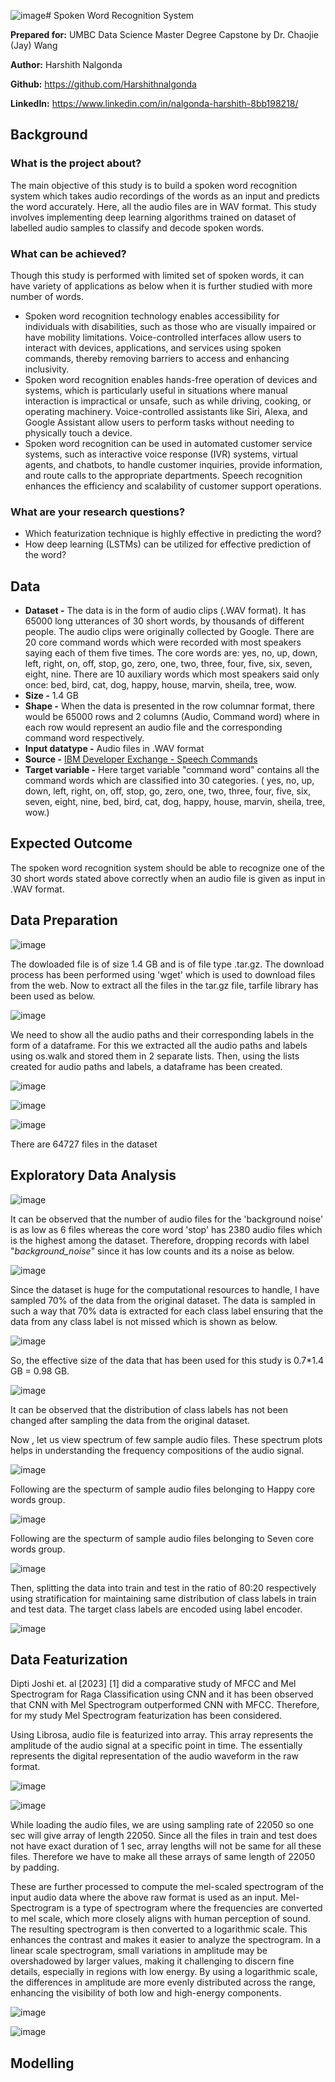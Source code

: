 ![image](https://github.com/Harshithnalgonda/UMBC-DATA606-Capstone/assets/125507937/14192ce0-eea8-4454-abad-a58042b97031)# Spoken Word Recognition System

**Prepared for:** UMBC Data Science Master Degree Capstone by Dr. Chaojie (Jay) Wang  

**Author:** Harshith Nalgonda

**Github:** https://github.com/Harshithnalgonda

**LinkedIn:** https://www.linkedin.com/in/nalgonda-harshith-8bb198218/ 
## Background

### What is the project about? ### 
The main objective of this study is to build a spoken word recognition system which takes audio recordings of the words as an input and predicts the word accurately. Here, all the audio files are in WAV format. This study involves implementing deep learning algorithms trained on dataset of labelled audio samples to classify and decode spoken words.

### What can be achieved?
Though this study is performed with limited set of spoken words, it can have variety of applications as below when it is further studied with more number of words. 
- Spoken word recognition technology enables accessibility for individuals with disabilities, such as those who are visually impaired or have mobility limitations. Voice-controlled interfaces allow users to interact with devices, applications, and services using spoken commands, thereby removing barriers to access and enhancing inclusivity.
- Spoken word recognition enables hands-free operation of devices and systems, which is particularly useful in situations where manual interaction is impractical or unsafe, such as while driving, cooking, or operating machinery. Voice-controlled assistants like Siri, Alexa, and Google Assistant allow users to perform tasks without needing to physically touch a device.
- Spoken word recognition can be used in automated customer service systems, such as interactive voice response (IVR) systems, virtual agents, and chatbots, to handle customer inquiries, provide information, and route calls to the appropriate departments. Speech recognition enhances the efficiency and scalability of customer support operations.
  
### What are your research questions?
- Which featurization technique is highly effective in predicting the word?
- How deep learning (LSTMs) can be utilized for effective prediction of the word?
## Data
- **Dataset -** The data is in the form of audio clips (.WAV format). It has 65000 long utterances of 30 short words, by thousands of different people. The audio clips were originally collected by Google. There are 20 core command words which were recorded with most speakers saying each of them five times. The core words are: yes, no, up, down, left, right, on, off, stop, go, zero, one, two, three, four, five, six, seven, eight, nine. There are 10 auxiliary words which most speakers said only once: bed, bird, cat, dog, happy, house, marvin, sheila, tree, wow.
- **Size -** 1.4 GB
- **Shape -** When the data is presented in the row columnar format, there would be 65000 rows and 2 columns (Audio, Command word) where in each row would represent an audio file and the corresponding command word respectively. 
- **Input datatype -** Audio files in .WAV format
- **Source -** [IBM Developer Exchange - Speech Commands](https://developer.ibm.com/exchanges/data/all/speech-commands/)
- **Target variable -** Here target variable "command word" contains all the command words which are classified into 30 categories. ( yes, no, up, down, left, right, on, off, stop, go, zero, one, two, three, four, five, six, seven, eight, nine, bed, bird, cat, dog, happy, house, marvin, sheila, tree, wow.)

## Expected Outcome
The spoken word recognition system should be able to recognize one of the 30 short words stated above correctly when an audio file is given as input in .WAV format.

## Data Preparation

![image](https://github.com/Harshithnalgonda/UMBC-DATA606-Capstone/assets/125507937/c1d7300d-7102-4f5b-81d8-1f7b3c60cad7)

The dowloaded file is of size 1.4 GB and is of file type .tar.gz. The download process has been performed using 'wget' which is used to download files from the web.
Now to extract all the files in the tar.gz file, tarfile library has been used as below.

![image](https://github.com/Harshithnalgonda/UMBC-DATA606-Capstone/assets/125507937/4f494f3a-2d8b-4fa9-832c-d0b68ccadbd9)

We need to show all the audio paths and their corresponding labels in the form of a dataframe. For this we extracted all the audio paths and labels using os.walk and stored them in 2 separate lists. Then, using the lists created for audio paths and labels, a dataframe has been created. 

![image](https://github.com/Harshithnalgonda/UMBC-DATA606-Capstone/assets/125507937/bb2ca37b-10ac-43e7-8683-e3e2fd4d8da1)

![image](https://github.com/Harshithnalgonda/UMBC-DATA606-Capstone/assets/125507937/33fdb315-f95a-4b73-974b-e4d5c7335d9a)

![image](https://github.com/Harshithnalgonda/UMBC-DATA606-Capstone/assets/125507937/7226900a-1f36-47ef-8c28-32476cec5852)

There are 64727 files in the dataset

## Exploratory Data Analysis

![image](https://github.com/Harshithnalgonda/UMBC-DATA606-Capstone/assets/125507937/58c7a0e8-3208-40a4-9dda-40f78063a71f)

It can be observed that the number of audio files for the 'background noise' is as low as 6 files whereas the core word 'stop' has 2380 audio files which is the highest among the dataset. Therefore, dropping records with label "_background_noise_" since it has low counts and its a noise as below.

![image](https://github.com/Harshithnalgonda/UMBC-DATA606-Capstone/assets/125507937/bb4635cf-4ac9-41e7-94bf-f1bf433d3fe1)

Since the dataset is huge for the computational resources to handle, I have sampled 70% of the data from the original dataset. The data is sampled in such a way that 70% data is extracted for each class label ensuring that the data from any class label is not missed which is shown as below.

![image](https://github.com/Harshithnalgonda/UMBC-DATA606-Capstone/assets/125507937/0e5b3c87-5884-435d-80e3-18b34c539f5c)

So, the effective size of the data that has been used for this study is 0.7*1.4 GB = 0.98 GB.

![image](https://github.com/Harshithnalgonda/UMBC-DATA606-Capstone/assets/125507937/7943bfc2-f4eb-4f8f-a06e-0a1ea611d043)

It can be observed that the distribution of class labels has not been changed after sampling the data from the original dataset.

Now , let us view spectrum of few sample audio files. These spectrum plots helps in understanding the frequency compositions of the audio signal.

![image](https://github.com/Harshithnalgonda/UMBC-DATA606-Capstone/assets/125507937/87045531-9946-47a1-b73b-9c89eeb95722)

Following are the specturm of sample audio files belonging to Happy core words group.

![image](https://github.com/Harshithnalgonda/UMBC-DATA606-Capstone/assets/125507937/8ed724c3-e1d8-4e2e-a5bc-fb047f50068d)

Following are the specturm of sample audio files belonging to Seven core words group.

![image](https://github.com/Harshithnalgonda/UMBC-DATA606-Capstone/assets/125507937/23b2f591-1af1-4fd6-8d65-f4e73d9a93bb)

Then, splitting the data into train and test in the ratio of 80:20 respectively using stratification for maintaining same distribution of class labels in train and test data. The target class labels are encoded using label encoder. 

![image](https://github.com/Harshithnalgonda/UMBC-DATA606-Capstone/assets/125507937/f3ef8044-48f2-4c63-a61a-d5e84595a7c8)

## Data Featurization

Dipti Joshi et. al [2023] [1] did a comparative study of MFCC and Mel Spectrogram for Raga Classification using CNN and it has been observed that CNN with Mel Spectrogram outperformed CNN with MFCC. Therefore, for my study Mel Spectrogram featurization has been considered.

Using Librosa, audio file is featurized into array. This array represents the amplitude of the audio signal at a specific point in time. The essentially represents the digital representation of the audio waveform in the raw format.

![image](https://github.com/Harshithnalgonda/UMBC-DATA606-Capstone/assets/125507937/66ddedfd-24b7-4d6d-94d8-55c72c68859c)

![image](https://github.com/Harshithnalgonda/UMBC-DATA606-Capstone/assets/125507937/0169c891-75b4-44c2-8547-dee734199ccb)

While loading the audio files, we are using sampling rate of 22050 so one sec will give array of length 22050. Since all the files in train and test does not have exact duration of 1 sec, array lengths will not be same for all these files. Therefore we have to make all these arrays of same length of 22050 by padding.

These are further processed to compute the mel-scaled spectrogram of the input audio data where the above raw format is used as an input. Mel-Spectrogram is a type of spectrogram where the frequencies are converted to mel scale, which more closely aligns with human perception of sound. The resulting spectrogram is then converted to a logarithmic scale. This enhances the contrast and makes it easier to analyze the spectrogram. In a linear scale spectrogram, small variations in amplitude may be overshadowed by larger values, making it challenging to discern fine details, especially in regions with low energy. By using a logarithmic scale, the differences in amplitude are more evenly distributed across the range, enhancing the visibility of both low and high-energy components.

![image](https://github.com/Harshithnalgonda/UMBC-DATA606-Capstone/assets/125507937/b8596a17-2e6d-4d8b-8deb-5ad67ee67043)

![image](https://github.com/Harshithnalgonda/UMBC-DATA606-Capstone/assets/125507937/5616f496-4c6f-4da7-9e6d-32b2edc6e742)

## Modelling






















